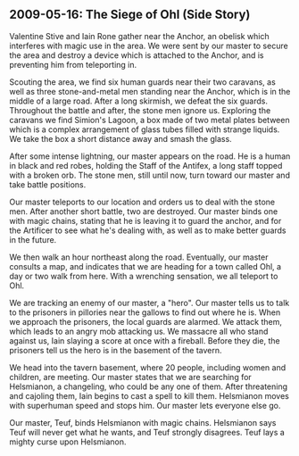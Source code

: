 
## 2009-05-16: The Siege of Ohl (Side Story)

Valentine Stive and Iain Rone gather near the Anchor, an obelisk which
interferes with magic use in the area.  We were sent by our master to secure
the area and destroy a device which is attached to the Anchor, and is
preventing him from teleporting in.

Scouting the area, we find six human guards near their two caravans, as well
as three stone-and-metal men standing near the Anchor, which is in the middle
of a large road.  After a long skirmish, we defeat the six guards.
Throughout the battle and after, the stone men ignore us.  Exploring the
caravans we find Simion's Lagoon, a box made of two metal plates between
which is a complex arrangement of glass tubes filled with strange liquids.
We take the box a short distance away and smash the glass.

After some intense lightning, our master appears on the road.  He is a human
in black and red robes, holding the Staff of the Antifex, a long staff topped
with a broken orb.  The stone men, still until now, turn toward our master
and take battle positions.

Our master teleports to our location and orders us to deal with the stone
men.  After another short battle, two are destroyed.  Our master binds one
with magic chains, stating that he is leaving it to guard the anchor, and for
the Artificer to see what he's dealing with, as well as to make better guards
in the future.

We then walk an hour northeast along the road.  Eventually, our master
consults a map, and indicates that we are heading for a town called Ohl, a
day or two walk from here.  With a wrenching sensation, we all teleport to
Ohl.

We are tracking an enemy of our master, a "hero".  Our master tells us to
talk to the prisoners in pillories near the gallows to find out where he is.
When we approach the prisoners, the local guards are alarmed.  We attack
them, which leads to an angry mob attacking us.  We massacre all who stand
against us, Iain slaying a score at once with a fireball.  Before they die,
the prisoners tell us the hero is in the basement of the tavern.

We head into the tavern basement, where 20 people, including women and
children, are meeting.    Our master states that we are searching for
Helsmianon, a changeling, who could be any one of them.  After threatening
and cajoling them, Iain begins to cast a spell to kill them.  Helsmianon
moves with superhuman speed and stops him.  Our master lets everyone else go.

Our master, Teuf, binds Helsmianon with magic chains.  Helsmianon says Teuf
will never get what he wants, and Teuf strongly disagrees.  Teuf lays a
mighty curse upon Helsmianon.
